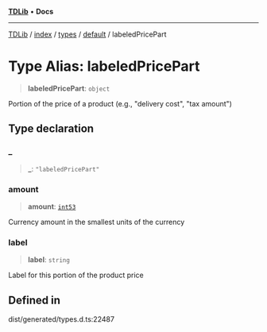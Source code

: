 [**TDLib**](../../../../../../README.md) • **Docs**

***

[TDLib](../../../../../../modules.md) / [index](../../../../../README.md) / [types](../../../README.md) / [default](../README.md) / labeledPricePart

# Type Alias: labeledPricePart

> **labeledPricePart**: `object`

Portion of the price of a product (e.g., "delivery cost", "tax amount")

## Type declaration

### \_

> **\_**: `"labeledPricePart"`

### amount

> **amount**: [`int53`](int53-1.md)

Currency amount in the smallest units of the currency

### label

> **label**: `string`

Label for this portion of the product price

## Defined in

dist/generated/types.d.ts:22487
